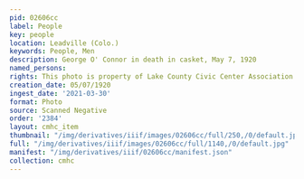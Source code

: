 ```yaml
---
pid: 02606cc
label: People
key: people
location: Leadville (Colo.)
keywords: People, Men
description: George O' Connor in death in casket, May 7, 1920
named_persons: 
rights: This photo is property of Lake County Civic Center Association.
creation_date: 05/07/1920
ingest_date: '2021-03-30'
format: Photo
source: Scanned Negative
order: '2384'
layout: cmhc_item
thumbnail: "/img/derivatives/iiif/images/02606cc/full/250,/0/default.jpg"
full: "/img/derivatives/iiif/images/02606cc/full/1140,/0/default.jpg"
manifest: "/img/derivatives/iiif/02606cc/manifest.json"
collection: cmhc
---
```


